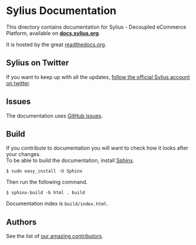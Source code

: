 Sylius Documentation
====================

This directory contains documentation for Sylius - Decoupled eCommerce Platform, available on [**docs.sylius.org**](http://docs.sylius.org). 

It is hosted by the great [readthedocs.org](http://readthedocs.org).

Sylius on Twitter
-----------------

If you want to keep up with all the updates, [follow the official Sylius account on twitter](http://twitter.com/Sylius).

Issues
------

The documentation uses [GitHub issues](https://github.com/Sylius/Sylius/issues).

Build
-----

If you contribute to documentation you will want to check how it looks after your changes.  
To be able to build the documentation, install [Sphinx](http://sphinx-doc.org/).

```
$ sudo easy_install -U Sphinx
```

Then run the following command.

```
$ sphinx-build -b html . build
```

Documentation index is `build/index.html`.

Authors
-------

See the list of [our amazing contributors](http://github.com/Sylius/Sylius/contributors).
